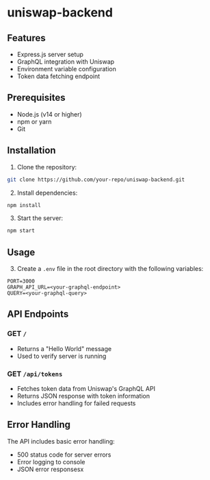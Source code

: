 # uniswap-backend

## Features

- Express.js server setup
- GraphQL integration with Uniswap
- Environment variable configuration
- Token data fetching endpoint

## Prerequisites

- Node.js (v14 or higher)
- npm or yarn
- Git

## Installation

1. Clone the repository:

```bash
git clone https://github.com/your-repo/uniswap-backend.git
```
2. Install dependencies:

```bash
npm install
```

3. Start the server:

```bash
npm start
```

## Usage

3. Create a `.env` file in the root directory with the following variables:

```env
PORT=3000
GRAPH_API_URL=<your-graphql-endpoint>
QUERY=<your-graphql-query>
```

## API Endpoints
### GET `/`
- Returns a "Hello World" message
- Used to verify server is running

### GET `/api/tokens`
- Fetches token data from Uniswap's GraphQL API
- Returns JSON response with token information
- Includes error handling for failed requests

## Error Handling

The API includes basic error handling:
- 500 status code for server errors
- Error logging to console
- JSON error responsesx
